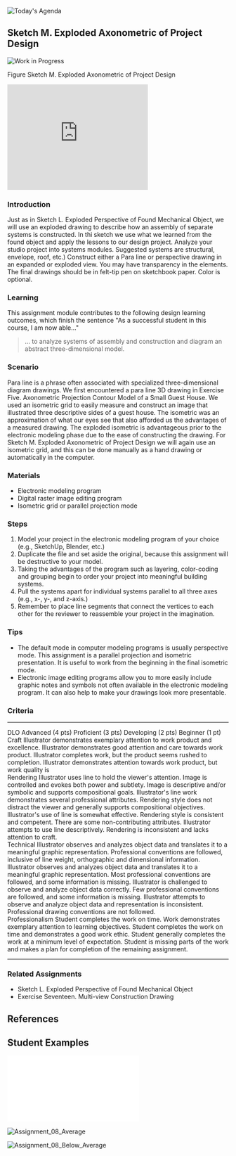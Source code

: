 ![Today's Agenda](images/231016-7_09-1.png)

## Sketch M. Exploded Axonometric of Project Design

![Work in Progress](images/axonRenderLines.png)

Figure Sketch M. Exploded Axonometric of Project Design

<iframe height="240" width="320" allowfullscreen frameborder=0 src="https://echo360.org/media/da5e6199-22eb-4d0a-a6f4-84884071f415/public?autoplay=false&automute=false"></iframe>

### Introduction

Just as in Sketch L. Exploded Perspective of Found Mechanical Object, we will use an exploded drawing to describe how an assembly of separate systems is constructed. In thi sketch we use what we learned from the found object and apply the lessons to our design project. Analyze your studio project into systems modules. Suggested systems are structural, envelope, roof, etc.) Construct either a Para line or perspective drawing in an expanded or exploded view. You may have transparency in the elements. The final drawings should be in felt-tip pen on sketchbook paper. Color is optional.

### Learning

This assignment module contributes to the following design learning outcomes, which finish the sentence "As a successful student in this course, I am now able..."

> ... to analyze systems of assembly and construction and diagram an abstract three-dimensional model.

### Scenario

Para line is a phrase often associated with specialized three-dimensional diagram drawings. We first encountered a para line 3D drawing in Exercise Five.  Axonometric Projection Contour Model of a Small Guest House. We used an isometric grid to easily measure and construct an image that illustrated three descriptive sides of a guest house. The isometric was an approximation of what our eyes see that also afforded us the advantages of a measured drawing. The exploded isometric is advantageous prior to the electronic modeling phase due to the ease of constructing the drawing. For Sketch M. Exploded Axonometric of Project Design we will again use an isometric grid, and this can be done manually as a hand drawing or automatically in the computer.

### Materials

* Electronic modeling program
* Digital raster image editing program
* Isometric grid or parallel projection mode

### Steps

1. Model your project in the electronic modeling program of your choice (e.g., SketchUp, Blender, etc.)
1. Duplicate the file and set aside the original, because this assignment will be destructive to your model.
1. Taking the advantages of the program such as layering, color-coding and grouping begin to order your project into meaningful building systems.
1. Pull the systems apart for individual systems parallel to all three axes (e.g., x-, y-, and z-axis.)
1. Remember to place line segments that connect the vertices to each other for the reviewer to reassemble your project in the imagination.

### Tips

* The default mode in computer modeling programs is usually perspective mode. This assignment is a parallel projection and isometric presentation. It is useful to work from the beginning in the final isometric mode.
* Electronic image editing programs allow you to more easily include graphic notes and symbols not often available in the electronic modeling program. It can also help to make your drawings look more presentable.

### Criteria

  ----------------- -------------------------------------------------------------------------------------------------------------------------------------------------------------------------------------------------------------------- -------------------------------------------------------------------------------------------------------------------------------------------------------------------------------------- ----------------------------------------------------------------------------------------------------------------------------------------------------- ------------------------------------------------------------------------------------------------------------------------------------------------ --
  DLO               Advanced (4 pts)                                                                                                                                                                                                     Proficient (3 pts)                                                                                                                                                                     Developing (2 pts)                                                                                                                                    Beginner (1 pt)                                                                                                                                  
  Craft             Illustrator demonstrates exemplary attention to work product and excellence.                                                                                                                                         Illustrator demonstrates good attention and care towards work product.                                                                                                                 Illustrator completes work, but the product seems rushed to completion.                                                                               Illustrator demonstrates attention towards work product, but work quality is                                                                     
  Rendering         Illustrator uses line to hold the viewer\'s attention. Image is controlled and evokes both power and subtlety. Image is descriptive and/or symbolic and supports compositional goals.                                Illustrator\'s line work demonstrates several professional attributes. Rendering style does not distract the viewer and generally supports compositional objectives.                   Illustrator\'s use of line is somewhat effective. Rendering style is consistent and competent. There are some non-contributing attributes.            Illustrator attempts to use line descriptively. Rendering is inconsistent and lacks attention to craft.                                          
  Technical         Illustrator observes and analyzes object data and translates it to a meaningful graphic representation. Professional conventions are followed, inclusive of line weight, orthographic and dimensional information.   Illustrator observes and analyzes object data and translates it to a meaningful graphic representation. Most professional conventions are followed, and some information is missing.   Illustrator is challenged to observe and analyze object data correctly. Few professional conventions are followed, and some information is missing.   Illustrator attempts to observe and analyze object data and representation is inconsistent. Professional drawing conventions are not followed.   
  Professionalism   Student completes the work on time. Work demonstrates exemplary attention to learning objectives.                                                                                                                    Student completes the work on time and demonstrates a good work ethic.                                                                                                                 Student generally completes the work at a minimum level of expectation.                                                                               Student is missing parts of the work and makes a plan for completion of the remaining assignment.                                                
  ----------------- -------------------------------------------------------------------------------------------------------------------------------------------------------------------------------------------------------------------- -------------------------------------------------------------------------------------------------------------------------------------------------------------------------------------- ----------------------------------------------------------------------------------------------------------------------------------------------------- ------------------------------------------------------------------------------------------------------------------------------------------------ --


### Related Assignments

* Sketch L. Exploded Perspective of Found Mechanical Object
* Exercise Seventeen. Multi-view Construction Drawing

## References

## Student Examples

![Assignment_08_Above_Average](images/Assignment_08_Above_Average.pdf)

![Assignment_08_Average](images/Assignment_08_Average.png)

![Assignment_08_Below_Average](images/Assignment_08_Below_Average.png)

<!-- save for later
save for later -->
